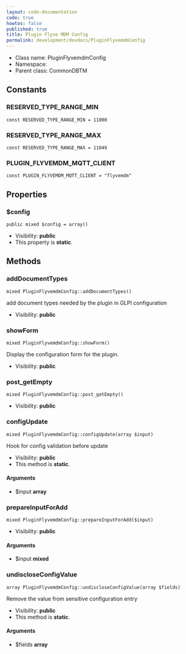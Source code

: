 ```yaml
---
layout: code-documentation
code: true
howtos: false
published: true
title: Plugin Flyve MDM Config
permalink: development/devdocs/PluginFlyvemdmConfig
---
```


* Class name: PluginFlyvemdmConfig
* Namespace:
* Parent class: CommonDBTM

## Constants



### RESERVED_TYPE_RANGE_MIN

    const RESERVED_TYPE_RANGE_MIN = 11000





### RESERVED_TYPE_RANGE_MAX

    const RESERVED_TYPE_RANGE_MAX = 11049





### PLUGIN_FLYVEMDM_MQTT_CLIENT

    const PLUGIN_FLYVEMDM_MQTT_CLIENT = "flyvemdm"

## Properties



### $config

    public mixed $config = array()





* Visibility: **public**
* This property is **static**.

## Methods


### addDocumentTypes

    mixed PluginFlyvemdmConfig::addDocumentTypes()

add document types needed by the plugin in GLPI configuration


* Visibility: **public**




### showForm

    mixed PluginFlyvemdmConfig::showForm()

Display the configuration form for the plugin.



* Visibility: **public**




### post_getEmpty

    mixed PluginFlyvemdmConfig::post_getEmpty()





* Visibility: **public**




### configUpdate

    mixed PluginFlyvemdmConfig::configUpdate(array $input)

Hook for config validation before update



* Visibility: **public**
* This method is **static**.


#### Arguments
* $input **array**



### prepareInputForAdd

    mixed PluginFlyvemdmConfig::prepareInputForAdd($input)





* Visibility: **public**


#### Arguments
* $input **mixed**



### undiscloseConfigValue

    array PluginFlyvemdmConfig::undiscloseConfigValue(array $fields)

Remove the value from sensitive configuration entry



* Visibility: **public**
* This method is **static**.


#### Arguments
* $fields **array**
